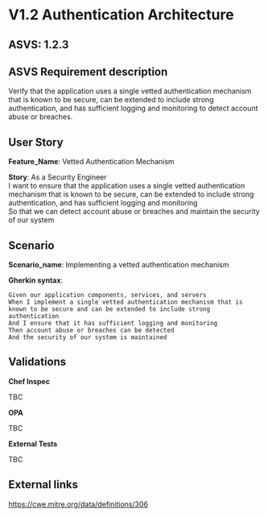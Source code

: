 # V1.2 Authentication Architecture

## ASVS: 1.2.3

## ASVS Requirement description

Verify that the application uses a single vetted authentication
mechanism that is known to be secure, can be extended to include
strong authentication, and has sufficient logging and monitoring
to detect account abuse or breaches.

## User Story

**Feature_Name**: Vetted Authentication Mechanism

**Story**:
As a Security Engineer\
I want to ensure that the application uses a single vetted authentication mechanism that is known 
to be secure, can be extended to include strong authentication, and has sufficient logging and
monitoring\
So that we can detect account abuse or breaches and maintain the security of our system

## Scenario

**Scenario_name**: Implementing a vetted authentication mechanism

**Gherkin syntax**:

```gherkin
Given our application components, services, and servers
When I implement a single vetted authentication mechanism that is known to be secure and can be extended to include strong authentication
And I ensure that it has sufficient logging and monitoring
Then account abuse or breaches can be detected
And the security of our system is maintained
```

## Validations

**Chef Inspec**

TBC

**OPA**

TBC

**External Tests**

TBC

## External links
<https://cwe.mitre.org/data/definitions/306>